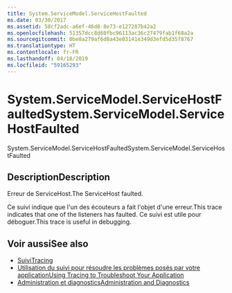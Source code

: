 ```yaml
---
title: System.ServiceModel.ServiceHostFaulted
ms.date: 03/30/2017
ms.assetid: 58cf2adc-a6ef-46d8-8e73-e127287b42a2
ms.openlocfilehash: 51357dcc8d60fbc96113ac36c27479fab1f68a2a
ms.sourcegitcommit: 0be8a279af6d8a43e03141e349d3efd5d35f8767
ms.translationtype: HT
ms.contentlocale: fr-FR
ms.lasthandoff: 04/18/2019
ms.locfileid: "59165293"
---
```

# <a name="systemservicemodelservicehostfaulted"></a><span data-ttu-id="b14a1-102">System.ServiceModel.ServiceHostFaulted</span><span class="sxs-lookup"><span data-stu-id="b14a1-102">System.ServiceModel.ServiceHostFaulted</span></span>
<span data-ttu-id="b14a1-103">System.ServiceModel.ServiceHostFaulted</span><span class="sxs-lookup"><span data-stu-id="b14a1-103">System.ServiceModel.ServiceHostFaulted</span></span>  
  
## <a name="description"></a><span data-ttu-id="b14a1-104">Description</span><span class="sxs-lookup"><span data-stu-id="b14a1-104">Description</span></span>  
 <span data-ttu-id="b14a1-105">Erreur de ServiceHost.</span><span class="sxs-lookup"><span data-stu-id="b14a1-105">The ServiceHost faulted.</span></span>  
  
 <span data-ttu-id="b14a1-106">Ce suivi indique que l'un des écouteurs a fait l'objet d'une erreur.</span><span class="sxs-lookup"><span data-stu-id="b14a1-106">This trace indicates that one of the listeners has faulted.</span></span> <span data-ttu-id="b14a1-107">Ce suivi est utile pour déboguer.</span><span class="sxs-lookup"><span data-stu-id="b14a1-107">This trace is useful in debugging.</span></span>  
  
## <a name="see-also"></a><span data-ttu-id="b14a1-108">Voir aussi</span><span class="sxs-lookup"><span data-stu-id="b14a1-108">See also</span></span>

- [<span data-ttu-id="b14a1-109">Suivi</span><span class="sxs-lookup"><span data-stu-id="b14a1-109">Tracing</span></span>](../../../../../docs/framework/wcf/diagnostics/tracing/index.md)
- [<span data-ttu-id="b14a1-110">Utilisation du suivi pour résoudre les problèmes posés par votre application</span><span class="sxs-lookup"><span data-stu-id="b14a1-110">Using Tracing to Troubleshoot Your Application</span></span>](../../../../../docs/framework/wcf/diagnostics/tracing/using-tracing-to-troubleshoot-your-application.md)
- [<span data-ttu-id="b14a1-111">Administration et diagnostics</span><span class="sxs-lookup"><span data-stu-id="b14a1-111">Administration and Diagnostics</span></span>](../../../../../docs/framework/wcf/diagnostics/index.md)
